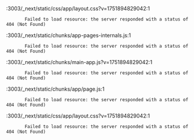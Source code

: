:3003/_next/static/css/app/layout.css?v=1751894829042:1 
            
            
           Failed to load resource: the server responded with a status of 404 (Not Found)
:3003/_next/static/chunks/app-pages-internals.js:1 
            
            
           Failed to load resource: the server responded with a status of 404 (Not Found)
:3003/_next/static/chunks/main-app.js?v=1751894829042:1 
            
            
           Failed to load resource: the server responded with a status of 404 (Not Found)
:3003/_next/static/chunks/app/page.js:1 
            
            
           Failed to load resource: the server responded with a status of 404 (Not Found)
:3003/_next/static/css/app/layout.css?v=1751894829042:1 
            
            
           Failed to load resource: the server responded with a status of 404 (Not Found)
